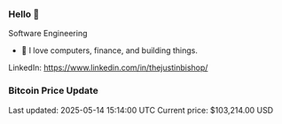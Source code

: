 ### Hello 🤙  

Software Engineering

- 🔭 I love computers, finance, and building things.
  
LinkedIn: https://www.linkedin.com/in/thejustinbishop/  























































































### Bitcoin Price Update
Last updated: 2025-05-14 15:14:00 UTC
Current price: $103,214.00 USD
